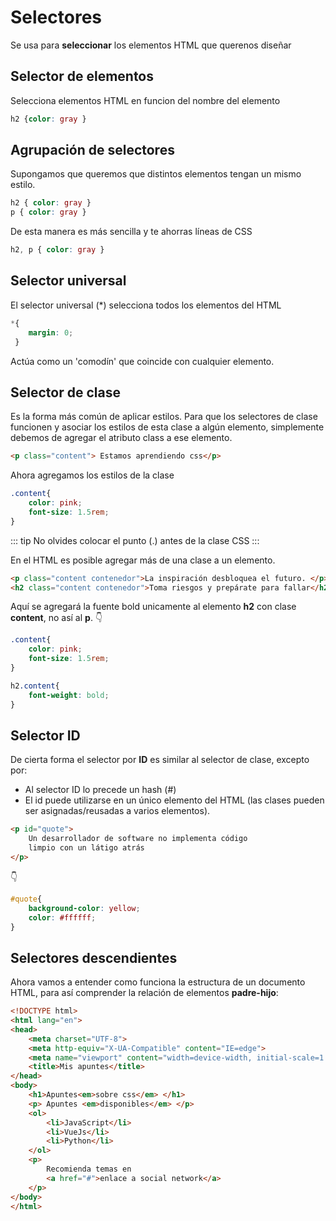 # Selectores
Se usa para **seleccionar** los elementos HTML que querenos diseñar

## Selector de elementos
Selecciona elementos HTML en funcion del nombre del elemento

```css
h2 {color: gray }
```

## Agrupación de selectores
Supongamos que queremos que distintos elementos tengan un mismo estilo.

```css
h2 { color: gray }
p { color: gray }
```
De esta manera es más sencilla y te ahorras líneas de CSS

```css
h2, p { color: gray }
```

## Selector universal

El selector universal (*) selecciona todos los elementos del HTML

```css
*{
    margin: 0;
 }
```
Actúa como un 'comodín' que coincide con cualquier elemento.

## Selector de clase

Es la forma más común de aplicar estilos. Para que los selectores de clase funcionen y asociar los estilos de esta clase a algún elemento, simplemente debemos de agregar el atributo class a ese elemento.

```html
<p class="content"> Estamos aprendiendo css</p>
```

Ahora agregamos los estilos de la clase

```css
.content{
    color: pink;
    font-size: 1.5rem;
}
```

::: tip
No olvides colocar el punto (.) antes de la clase CSS
:::

En el HTML es posible agregar más de una clase a un elemento.

```html
<p class="content contenedor">La inspiración desbloquea el futuro. </p>
<h2 class="content contenedor">Toma riesgos y prepárate para fallar</h2>
```

Aquí se agregará la fuente bold unicamente al elemento **h2** con clase **content**, no así al **p**. :point_down:


```css
.content{
    color: pink;
    font-size: 1.5rem;
}

h2.content{
    font-weight: bold;
}
```

## Selector ID

De cierta forma el selector por **ID** es similar al selector de clase, excepto por:
- Al selector ID lo precede un hash (#)
- El id puede utilizarse en un único elemento del HTML (las clases pueden ser asignadas/reusadas a varios elementos).

```html
<p id="quote">
    Un desarrollador de software no implementa código
    limpio con un látigo atrás
</p>
```
:point_down:

```css
#quote{
    background-color: yellow;
    color: #ffffff;
}
```

## Selectores descendientes

Ahora vamos a entender como funciona la estructura de un documento HTML, para así comprender la relación de elementos **padre-hijo**:

```html
<!DOCTYPE html>
<html lang="en">
<head>
    <meta charset="UTF-8">
    <meta http-equiv="X-UA-Compatible" content="IE=edge">
    <meta name="viewport" content="width=device-width, initial-scale=1.0">
    <title>Mis apuntes</title>
</head>
<body>
    <h1>Apuntes<em>sobre css</em> </h1>
    <p> Apuntes <em>disponibles</em> </p>
    <ol>
        <li>JavaScript</li>
        <li>VueJs</li>
        <li>Python</li>
    </ol>
    <p>
        Recomienda temas en 
        <a href="#">enlace a social network</a>
    </p>
</body>
</html>
```